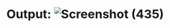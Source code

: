 # Output: ![Screenshot (435)](https://github.com/user-attachments/assets/83fa6693-51e3-42ea-a101-66ef71015671)
